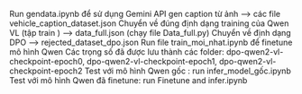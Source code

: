 Run gendata.ipynb để sử dụng Gemini API gen caption từ ảnh --> các file vehicle_caption_dataset.json 
Chuyển về đúng định dạng training của Qwen VL (tập train ) --> data_full.json (chạy file Data_full.py)
Chuyển về định dạng DPO --> rejected_dataset_dpo.json
Run file train_moi_nhat.ipynb để finetune mô hình Qwen 
Các trọng số đã được lưu thành các folder: dpo-qwen2-vl-checkpoint-epoch0, dpo-qwen2-vl-checkpoint-epoch1, dpo-qwen2-vl-checkpoint-epoch2
Test với mô hình Qwen gốc : run infer_model_gốc.ipynb
Test với mô hình Qwen đã finetune: run Finetune and infer.ipynb
